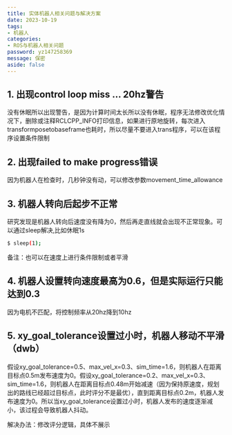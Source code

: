 ```yaml
---
title: 实体机器人相关问题与解决方案
date: 2023-10-19
tags:
- 机器人
categories:
- ROS与机器人相关问题
password: yz147258369
message: 保密
aside: false
---
```


## 1. 出现control loop miss ...  20hz警告

没有休眠所以出现警告，是因为计算时间太长所以没有休眠，程序无法修改优化情况下，删除或注释RCLCPP_INFO打印信息，如果进行原地旋转，每次进入transformposetobaseframe也耗时，所以尽量不要进入trans程序，可以在该程序设置条件限制

## 2. 出现failed to make progress错误

因为机器人在检查时，几秒钟没有动，可以修改参数movement_time_allowance

## 3. 机器人转向后起步不正常

研究发现是机器人转向后速度没有降为0，然后再走直线就会出现不正常现象。可以通过sleep解决,比如休眠1s
``` bash
$ sleep(1);
```
备注：也可以在速度上进行条件限制或者平滑

## 4. 机器人设置转向速度最高为0.6，但是实际运行只能达到0.3

因为电机不匹配，将控制频率从20hz降到10hz

## 5. xy_goal_tolerance设置过小时，机器人移动不平滑（dwb）

假设xy_goal_tolerance=0.5、max_vel_x=0.3、sim_time=1.6，则机器人在距离目标点0.5m发布速度为0。假设xy_goal_tolerance=0.2、max_vel_x=0.3、sim_time=1.6，则机器人在距离目标点0.48m开始减速（因为保持原速度，规划出的路线已经超过目标点，此时评分不是最优），直到距离目标点0.2m，机器人发布速度为0。所以当xy_goal_tolerance设置过小时，机器人发布的速度逐渐减小，该过程会导致机器人抖动。

解决办法：修改评分逻辑，具体不展示

